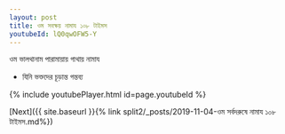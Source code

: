 ```yaml
---
layout: post
title: ওম সবক্ষয় নামায ১০৮ টাইমস
youtubeId: lQ0qwOFW5-Y
---
```

 
 
 ওম ভালথানাম পারামায়ায় গাথায় নামায  
 
 -  যিনি ভক্তদের চূড়ান্ত গন্তব্য 
 
  
 
  
 
 
 
 
 
 


{% include youtubePlayer.html id=page.youtubeId %}
 
[Next]({{ site.baseurl }}{% link  split2/_posts/2019-11-04-ওম সর্বদরুষে নামায ১০৮ টাইমস.md%})
 
